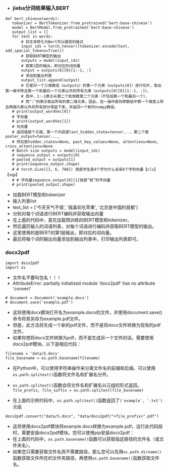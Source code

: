 
- ### jieba分词结果输入BERT

 ```
 def bert_chinese(words):
    tokenizer = BertTokenizer.from_pretrained('bert-base-chinese')
    model = BertModel.from_pretrained('bert-base-chinese')
    output_list = []
    for text in words:
        # 将文本转化为Bert可以接受的格式
        input_ids = torch.tensor([tokenizer.encode(text, add_special_tokens=True)])
        # 获取BERT模型的输出
        outputs = model(input_ids)
        # 取第1层的输出，即对应的词向量
        output = outputs[0][0][1:-1, :]
        # 添加到输出列表
        output_list.append(output)
        # 它是对一个三维数组（outputs）的第一个元素（outputs[0]）进行切片，取出第一维中除去第一个和最后一个元素以外的所有元素（outputs[0][0][1:-1, :]）。
        # 其中，1:-1表示从第二个到倒数第二个元素（不包括第一个和最后一个），
        # 而":"则表示取出所有的第二维元素。因此，这一操作是将原数组中第一个维度上除去两端元素以外的所有部分保留下来，并返回一个新的numpy数组。
    # print(output_wordVec[0])
    # 字向量
    # print(output_wordVec[1])
    # 句向量
    # 返回值是个元祖，第一个内容是last_hidden_state=tensor...，第二个是 pooler_output=tensor...,
    # 然后是hidden_states=None, past_key_values=None, attentions=None, cross_attentions=None
    # Batch size outputs = model(input_ids)
    # sequence_output = outputs[0]
    # pooled_output = outputs[1]
    # print(sequence_output.shape)
    # # torch.Size([1, 6, 768]) 我是学生是4个字为什么会有6个字的向量【cls】【sqp】
    # # 字向量sequence_output[0][1]就是“我”的字向量
    # print(pooled_output.shape)

```

- 加载BERT模型和tokenizer
- 输入列表list
- text_list = ['今天天气不错', '我喜欢吃苹果', '北京是中国的首都']
- 分别对每个词语进行BERT编码并获取输出向量
- 在上面的代码中，首先加载预训练的BERT模型和tokenizer。
- 然后遍历输入的词语列表，对每个词语进行编码并获取BERT模型的输出。
- 这里使用的是BERT的第1层输出，即对应的词向量。
- 最后将每个词的输出向量添加到输出列表中，打印输出列表即可。

### docx2pdf
```
import docx2pdf
import os
```

- 文件名不要叫包名！！！
- AttributeError: partially initialized module 'docx2pdf' has no attribute 'convert'

```
# document = Document('example.docx')
# document.save('example.pdf')
```

- 这将使用docx模块打开名为example.docx的文件，并使用document.save()命令将其另存为example.pdf文件。
- 但是，此方法将生成一个新的pdf文件，而不是将docx文件转换为现有的pdf文件。
- 如果你想将docx文件转换为pdf，而不是生成另一个文件的话，需要使用docx2pdf模块。以下是相应代码：
```
filename = 'data/5.docx'
file_basename = os.path.basename(filename)
```
- 在Python中，可以使用字符串操作来分离文件名的前缀和后缀。可以使用 `os.path.splitext()`函数将文件名和扩展名分开。
- `os.path.splitext()`函数会将文件名和扩展名以元组的形式返回。
`
file_prefix, file_suffix = os.path.splitext(file_basename)`

- 在上面的示例代码中，`os.path.splitext()`函数返回了`('example', '.txt')`元组
```
docx2pdf.convert("data/5.docx", "data/docx2pdf/"+file_prefix+".pdf")
```

- 这将使用docx2pdf模块将example.docx转换为example.pdf。运行此代码段时，需要安装docx2pdf模块。您可以使用pip安装docx2pdf：
- 在上面的代码中，`os.path.basename()`函数可以获取指定路径的文件名（或文件夹名）。
- 如果您只需要获取文件名而不需要路径，那么您可以先用`os.path.dirname()`函数获取文件所在的文件夹路径，再使用`os.path.basename()`函数获取文件名。

